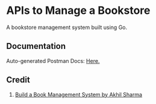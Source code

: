 # APIs to Manage a Bookstore

A bookstore management system built using Go.

## Documentation

Auto-generated Postman Docs: [Here.](https://documenter.getpostman.com/view/17779018/UVyxQDNy)

## Credit

1. [Build a Book Management System by Akhil Sharma](https://www.youtube.com/watch?v=1E_YycpCsXw)